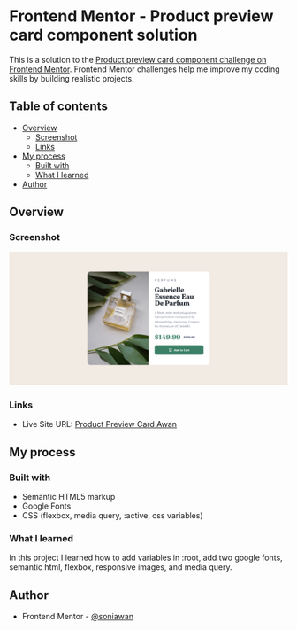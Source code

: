 # Frontend Mentor - Product preview card component solution

This is a solution to the [Product preview card component challenge on Frontend Mentor](https://www.frontendmentor.io/challenges/product-preview-card-component-GO7UmttRfa). Frontend Mentor challenges help me improve my coding skills by building realistic projects.

## Table of contents

- [Overview](#overview)
  - [Screenshot](#screenshot)
  - [Links](#links)
- [My process](#my-process)
  - [Built with](#built-with)
  - [What I learned](#what-i-learned)
- [Author](#author)

## Overview

### Screenshot

![Screenshot](./images/Screenshot.png)

### Links

- Live Site URL: [Product Preview Card Awan](https://product-preview-card-fem-two.vercel.app/)

## My process

### Built with

- Semantic HTML5 markup
- Google Fonts
- CSS (flexbox, media query, :active, css variables)

### What I learned

In this project I learned how to add variables in :root, add two google fonts, semantic html, flexbox, responsive images, and media query.

## Author

- Frontend Mentor - [@soniawan](https://www.frontendmentor.io/profile/soniawan)
